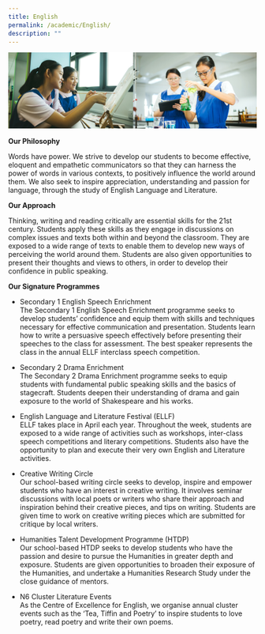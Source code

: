 ```yaml
---
title: English
permalink: /academic/English/
description: ""
---
```

![](/images/01%20Banner%20Photos/02%20subpage%20academic.jpg)


<b>Our Philosophy</b>   

Words have power. We strive to develop our students to become effective, eloquent and empathetic communicators so that they can harness the power of words in various contexts, to positively influence the world around them. We also seek to inspire appreciation, understanding and passion for language, through the study of English Language and Literature.   
  
<b>Our Approach</b>   

Thinking, writing and reading critically are essential skills for the 21st century. Students apply these skills as they engage in discussions on complex issues and texts both within and beyond the classroom. They are exposed to a wide range of texts to enable them to develop new ways of perceiving the world around them. Students are also given opportunities to present their thoughts and views to others, in order to develop their confidence in public speaking.  
  
<b>Our Signature Programmes</b>   

*   Secondary 1 English Speech Enrichment   
The Secondary 1 English Speech Enrichment programme seeks to develop students’ confidence and equip them with skills and techniques necessary for effective communication and presentation. Students learn how to write a persuasive speech effectively before presenting their speeches to the class for assessment. The best speaker represents the class in the annual ELLF interclass speech competition.   
  

*   Secondary 2 Drama Enrichment   
The Secondary 2 Drama Enrichment programme seeks to equip students with fundamental public speaking skills and the basics of stagecraft. Students deepen their understanding of drama and gain exposure to the world of Shakespeare and his works.  
  

*   English Language and Literature Festival (ELLF)   
ELLF takes place in April each year. Throughout the week, students are exposed to a wide range of activities such as workshops, inter-class speech competitions and literary competitions. Students also have the opportunity to plan and execute their very own English and Literature activities.  
  

*   Creative Writing Circle   
Our school-based writing circle seeks to develop, inspire and empower students who have an interest in creative writing. It involves seminar discussions with local poets or writers who share their approach and inspiration behind their creative pieces, and tips on writing. Students are given time to work on creative writing pieces which are submitted for critique by local writers.   
  

*   Humanities Talent Development Programme (HTDP)   
Our school-based HTDP seeks to develop students who have the passion and desire to pursue the Humanities in greater depth and exposure. Students are given opportunities to broaden their exposure of the Humanities, and undertake a Humanities Research Study under the close guidance of mentors.   
  

*   N6 Cluster Literature Events   
As the Centre of Excellence for English, we organise annual cluster events such as the ‘Tea, Tiffin and Poetry’ to inspire students to love poetry, read poetry and write their own poems.